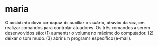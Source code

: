# maria
 O assistente deve ser capaz de auxiliar o usuário, através da voz, em realizar comandos para controlar atuadores. Os três comandos a serem desenvolvidos são:
(1) aumentar o volume no máximo do computador.
(2) deixar o som mudo.
(3) abrir um programa específico (e-mail).

